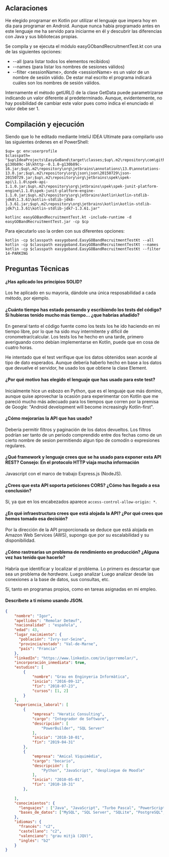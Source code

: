 Aclaraciones
------------

He elegido programar en Kotlin por utilizar el lenguaje que impera hoy en día para programar en Android. Aunque nunca 
había programado antes en este lenguaje me ha servido para iniciarme en él y descubrir las diferencias con Java y sus
bibliotecas propias.

Se compila y se ejecuta el módulo easyGObandRecruitmentTest.kt con una de las siguientes opciones:
 * --all (para listar todos los elementos recibidos)
 * --names (para listar los nombres de sesiones válidos)
 * --filter \<sessionName\>, donde \<sessionName\> es un valor de un nombre de sesión válido. De estar mal escrito el
  programa indicará cuáles son los nombres de sesión válidos.
  
Internamente el método  getURL() de la clase GetData puede parametrizarse indicando un valor diferente 
al predeterminado. Aunque, evidentemente, no hay posibilidad de cambiar este valor pues como indica el enunciado el 
valor debe ser 1.

Compilación y ejecución
-----------------------

Siendo que lo he editado mediante InteliJ IDEA Ultimate para compilarlo uso las siguientes órdenes en el PowerShell:
```
$up= gc env:userprofile
$classpath= "$up\IdeaProjects\EasyGoBand\target\classes;$up\.m2\repository\com\github\jkcclemens\khttp\-0.1.0-g130b89c-16\khttp--0.1.0-g130b89c-16.jar;$up\.m2\repository\org\jetbrains\annotations\13.0\annotations-13.0.jar;$up\.m2\repository\org\json\json\20150729\json-20150729.jar;$up\.m2\repository\org\jetbrains\spek\spek-api\1.1.0\spek-api-1.1.0.jar;$up\.m2\repository\org\jetbrains\spek\spek-junit-platform-engine\1.1.0\spek-junit-platform-engine-1.1.0.jar;$up\.m2\repository\org\jetbrains\kotlin\kotlin-stdlib-jdk8\1.3.61\kotlin-stdlib-jdk8-1.3.61.jar;$up\.m2\repository\org\jetbrains\kotlin\kotlin-stdlib-jdk7\1.3.61\kotlin-stdlib-jdk7-1.3.61.jar"

kotlinc easyGOBandRecruitmentTest.kt -include-runtime -d easyGOBandRecruitmentTest.jar -cp $cp
```

Para ejecutarlo uso la orden con sus diferentes opciones:
```
kotlin -cp $classpath easygoband.EasyGOBandRecruitmentTestKt --all
kotlin -cp $classpath easygoband.EasyGOBandRecruitmentTestKt --names
kotlin -cp $classpath easygoband.EasyGOBandRecruitmentTestKt --filter 14-PARKING
```

Preguntas Técnicas
------------------
#### ¿Has aplicado los principios SOLID?
Los he aplicado en su mayoría, dándole una única resposabilidad a cada método, por ejemplo.

#### ¿Cuánto tiempo has estado pensando y escribiendo los tests del código? Si hubieras tenido mucho más tiempo... ¿que habrías añadido?
En general tanto el código fuente como los tests los he ido haciendo en mi tiempo libre, por lo que ha sido muy intermitente
y difícil de cronometrar/calcular. Los tests los he hecho en una tarde, primero averiguando como debían implementarse en Kotlin,
puede que en cosa de cuatro horas.

He intentado que el test verifique que los datos obtenidos sean acorde al tipo de dato esperados. Aunque debería haberlo hecho
en base a los datos que devuelve el servidor, he usado los que obtiene la clase Element.

#### ¿Por qué motivo has elegido el lenguaje que has usado para este test?
Inicialmente hice un esbozo en Python, que es el lenguaje que más domino, aunque quise aprovechar la ocasión para experimentar
con Kotlin que me pareció mucho más adecuado para los tiempos que corren por la premisa de Google: "Android development will become increasingly Kotlin-first".

#### ¿Cómo mejorarías la API que has usado?
Debería permitir filtros y paginación de los datos devueltos. Los filtros podrían ser tanto de un periodo comprendido 
entre dos fechas como de un cierto nombre de sesion permitiendo algun tipo de comodín o expresiones regulares.

#### ¿Qué framework y lenguaje crees que se ha usado para exponer esta API REST? Consejo: En el protocolo HTTP viaja mucha información
Javascript con el marco de trabajo Express.js (NodeJS).

#### ¿Crees que esta API soporta peticiones CORS? ¿Cómo has llegado a esa conclusión?
Sí, ya que en los encabezados aparece `access-control-allow-origin: *`.

#### ¿En qué infraestructura crees que está alojada la API? ¿Por qué crees que hemos tomado esa decisión?
Por la dirección de la API proporcionada se deduce que está alojada en Amazon Web Services (AWS), supongo que por su
escalabilidad y su disponibilidad.

#### ¿Cómo rastrearías un problema de rendimiento en producción? ¿Alguna vez has tenido que hacerlo?
Habría que identificar y localizar el problema. Lo primero es descartar que sea un problema de _hardware_. Luego analizar
Luego analizar desde las conexiones a la base de datos, sus consultas, etc.

Sí, tanto en programas propios, como en tareas asignadas en mi empleo.

#### Descríbete a ti mismo usando JSON.
```json
{
    "nombre": "Igor",
    "apellidos": "Remolar Detœuf",
    "nacionalidad" : "española",
    "edad": 43,
    "lugar_nacimiento": {
      "población": "Ivry-sur-Seine",
      "provincia/estado": "Val-de-Marne",
      "país": "Francia"
    },
    "linkedIn": "https://www.linkedin.com/in/igorremolar/",
    "incorporación_inmediata": true,
    "estudios": [
        {
            "nombre": "Grau en Enginyeria Informàtica",
            "inicio": "2016-09-12",
            "fin": "2018-07-23",
            "cursos": [1, 2]
        }
    ],
    "experiencia_laboral": [
        {
            "empresa": "Heratic Consulting",
            "cargo": "Integrador de Software",
            "descripción": [
                "PowerBuilder", "SQL Server"
            ],
            "inicio": "2018-10-01",
            "fin": "2019-04-31"
        },
        {
            "empresa": "Amical Viquimèdia",
            "cargo": "becario",
            "descripción": [
                "Python", "JavaScript", "despliegue de Moodle"
            ],
            "inicio": "2010-05-01",
            "fin": "2010-10-31"
        },
            
    ],
    "conocimientos": {
      "lenguajes" : ["Java", "JavaScript", "Turbo Pascal", "PowerScript", "Python"],
      "bases_de_datos": ["MySQL", "SQL Server", "SQLite", "PostgreSQL", "MariaDB"]
    },
    "idiomas": {
      "francés": "c2",
      "castellano": "c2",
      "valenciano": "grau mitjà (JQV)",
      "inglés": "b2"
    } 
}
```
